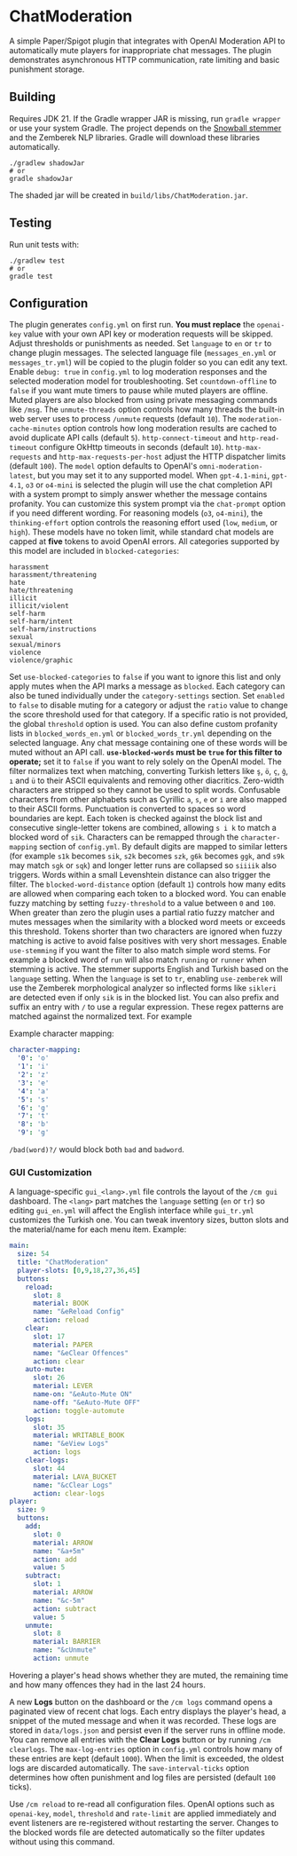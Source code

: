 # ChatModeration

A simple Paper/Spigot plugin that integrates with OpenAI Moderation API to automatically mute players for inappropriate chat messages. The plugin demonstrates asynchronous HTTP communication, rate limiting and basic punishment storage.

## Building
Requires JDK 21. If the Gradle wrapper JAR is missing, run `gradle wrapper` or use your system Gradle.
The project depends on the [Snowball stemmer](https://github.com/snowballstem/snowball) and the Zemberek NLP libraries. Gradle will download these libraries automatically.

```
./gradlew shadowJar
# or
gradle shadowJar
```
The shaded jar will be created in `build/libs/ChatModeration.jar`.

## Testing

Run unit tests with:
```
./gradlew test
# or
gradle test
```

## Configuration
The plugin generates `config.yml` on first run. **You must replace** the `openai-key`
value with your own API key or moderation requests will be skipped. Adjust
thresholds or punishments as needed.
Set `language` to `en` or `tr` to change plugin messages. The selected language file (`messages_en.yml` or `messages_tr.yml`) will be copied to the plugin folder so you can edit any text.
Enable `debug: true` in `config.yml` to log moderation responses and the selected moderation model for troubleshooting.
Set `countdown-offline` to `false` if you want mute timers to pause while muted players are offline.
Muted players are also blocked from using private messaging commands like `/msg`.
The `unmute-threads` option controls how many threads the built-in web server uses to
process `/unmute` requests (default `10`).
The `moderation-cache-minutes` option controls how long moderation results are cached to avoid duplicate API calls (default `5`).
`http-connect-timeout` and `http-read-timeout` configure OkHttp timeouts in seconds (default `10`).
`http-max-requests` and `http-max-requests-per-host` adjust the HTTP dispatcher limits (default `100`).
The `model` option defaults to OpenAI's `omni-moderation-latest`, but you may set it to any supported model. When `gpt-4.1-mini`, `gpt-4.1`, `o3` or `o4-mini` is selected the plugin will use the chat completion API with a system prompt to simply answer whether the message contains profanity.
You can customize this system prompt via the `chat-prompt` option if you need different wording.
For reasoning models (`o3`, `o4-mini`), the `thinking-effort` option controls
the reasoning effort used (`low`, `medium`, or `high`). These models have no
token limit, while standard chat models are capped at **five** tokens to avoid
OpenAI errors.
All categories supported by this model are included in `blocked-categories`:

```
harassment
harassment/threatening
hate
hate/threatening
illicit
illicit/violent
self-harm
self-harm/intent
self-harm/instructions
sexual
sexual/minors
violence
violence/graphic
```
Set `use-blocked-categories` to `false` if you want to ignore this list and only
apply mutes when the API marks a message as `blocked`.
Each category can also be tuned individually under the `category-settings`
section. Set `enabled` to `false` to disable muting for a category or adjust the
`ratio` value to change the score threshold used for that category. If a
specific ratio is not provided, the global `threshold` option is used.
You can also define custom profanity lists in `blocked_words_en.yml` or
`blocked_words_tr.yml` depending on the selected language. Any chat message
containing one of these words will be muted without an API call. **`use-blocked-words`
must be `true` for this filter to operate;** set it to `false` if you want to rely solely
on the OpenAI model.
The filter normalizes text when matching, converting Turkish letters like
`ş`, `ö`, `ç`, `ğ`, `ı` and `ü` to their ASCII equivalents and removing other
diacritics. Zero-width characters are stripped so they cannot be used to split
words. Confusable characters from other alphabets such as Cyrillic `а`, `ѕ`,
`е` or `і` are also mapped to their ASCII forms. Punctuation is converted to
spaces so word boundaries are kept.
Each token is checked against the block list and consecutive single-letter
tokens are combined, allowing `s i k` to match a blocked word of `sik`.
Characters can be remapped through the `character-mapping` section of
`config.yml`. By default digits are mapped to similar letters (for example
`s1k` becomes `sik`, `s2k` becomes `szk`, `g6k` becomes `ggk`, and `s9k`
may match `sgk` or `sqk`) and longer letter runs are collapsed so `siiiik`
also triggers.
Words within a small Levenshtein distance can also trigger the filter. The
`blocked-word-distance` option (default `1`) controls how many edits are
allowed when comparing each token to a blocked word.
You can enable fuzzy matching by setting `fuzzy-threshold` to a value between
`0` and `100`. When greater than zero the plugin uses a partial ratio fuzzy
matcher and mutes messages when the similarity with a blocked word meets or
exceeds this threshold. Tokens shorter than two characters are ignored when
fuzzy matching is active to avoid false positives with very short messages.
Enable `use-stemming` if you want the filter to also match simple word stems.
For example a blocked word of `run` will also match `running` or `runner` when
stemming is active. The stemmer supports English and Turkish based on the
`language` setting.
When the `language` is set to `tr`, enabling `use-zemberek` will use the
Zemberek morphological analyzer so inflected forms like `sikleri` are detected
even if only `sik` is in the blocked list.
You can also prefix and suffix an entry with `/` to use a regular expression.
These regex patterns are matched against the normalized text. For example

Example character mapping:
```yml
character-mapping:
  '0': 'o'
  '1': 'i'
  '2': 'z'
  '3': 'e'
  '4': 'a'
  '5': 's'
  '6': 'g'
  '7': 't'
  '8': 'b'
  '9': 'g'
```

`/bad(word)?/` would block both `bad` and `badword`.

### GUI Customization
A language-specific `gui_<lang>.yml` file controls the layout of the `/cm gui` dashboard. The `<lang>` part
matches the `language` setting (`en` or `tr`) so editing `gui_en.yml` will affect the English interface
while `gui_tr.yml` customizes the Turkish one. You can tweak inventory sizes, button slots and the
material/name for each menu item. Example:

```yml
main:
  size: 54
  title: "ChatModeration"
  player-slots: [0,9,18,27,36,45]
  buttons:
    reload:
      slot: 8
      material: BOOK
      name: "&eReload Config"
      action: reload
    clear:
      slot: 17
      material: PAPER
      name: "&eClear Offences"
      action: clear
    auto-mute:
      slot: 26
      material: LEVER
      name-on: "&eAuto-Mute ON"
      name-off: "&eAuto-Mute OFF"
      action: toggle-automute
    logs:
      slot: 35
      material: WRITABLE_BOOK
      name: "&eView Logs"
      action: logs
    clear-logs:
      slot: 44
      material: LAVA_BUCKET
      name: "&cClear Logs"
      action: clear-logs
player:
  size: 9
  buttons:
    add:
      slot: 0
      material: ARROW
      name: "&a+5m"
      action: add
      value: 5
    subtract:
      slot: 1
      material: ARROW
      name: "&c-5m"
      action: subtract
      value: 5
    unmute:
      slot: 8
      material: BARRIER
      name: "&cUnmute"
      action: unmute
```

Hovering a player's head shows whether they are muted, the remaining time and
how many offences they had in the last 24&nbsp;hours.

A new **Logs** button on the dashboard or the `/cm logs` command opens a
paginated view of recent chat logs. Each entry displays the player's head, a
snippet of the muted message and when it was recorded. These logs are stored in
`data/logs.json` and persist even if the server runs in offline mode. You can
remove all entries with the **Clear Logs** button or by running `/cm clearlogs`.
The `max-log-entries` option in `config.yml` controls how many of these entries
are kept (default `1000`). When the limit is exceeded, the oldest logs are
discarded automatically.
The `save-interval-ticks` option determines how often punishment and log files
are persisted (default `100` ticks).

Use `/cm reload` to re-read all configuration files. OpenAI options such as
`openai-key`, `model`, `threshold` and `rate-limit` are applied immediately and
event listeners are re-registered without restarting the server. Changes to the
blocked words file are detected automatically so the filter updates without using
this command.
